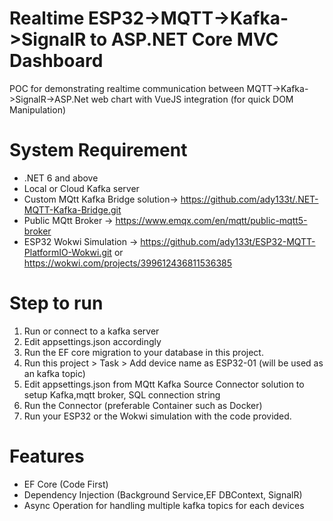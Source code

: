 # Realtime ESP32->MQTT->Kafka->SignalR to ASP.NET Core MVC Dashboard
POC for demonstrating realtime communication between MQTT->Kafka->SignalR->ASP.Net web chart with VueJS integration (for quick DOM Manipulation)

# System Requirement
* .NET 6 and above
* Local or Cloud Kafka server 
* Custom MQtt Kafka Bridge solution-> https://github.com/ady133t/.NET-MQTT-Kafka-Bridge.git
* Public MQtt Broker -> https://www.emqx.com/en/mqtt/public-mqtt5-broker
* ESP32 Wokwi Simulation -> https://github.com/ady133t/ESP32-MQTT-PlatformIO-Wokwi.git or https://wokwi.com/projects/399612436811536385

# Step to run
1) Run or connect to a kafka server 
2) Edit appsettings.json accordingly
3) Run the EF core migration to your database in this project.
4) Run this project > Task > Add device name as ESP32-01 (will be used as an kafka topic)
5) Edit appsettings.json from MQtt Kafka Source Connector solution to  setup Kafka,mqtt broker, SQL connection string
6) Run the Connector (preferable Container such as Docker)
7) Run your ESP32 or the Wokwi simulation with the code provided.

# Features
* EF Core (Code First)
* Dependency Injection (Background Service,EF DBContext, SignalR)
* Async Operation for handling multiple kafka topics for each devices
